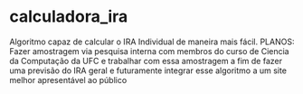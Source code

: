 # calculadora_ira
Algoritmo capaz de calcular o IRA Individual de maneira mais fácil.
PLANOS:
Fazer amostragem via pesquisa interna com membros do curso de Ciencia da Computação da UFC e trabalhar com essa amostragem a fim de fazer uma previsão do IRA geral e futuramente integrar esse algoritmo a um site melhor apresentável ao público
